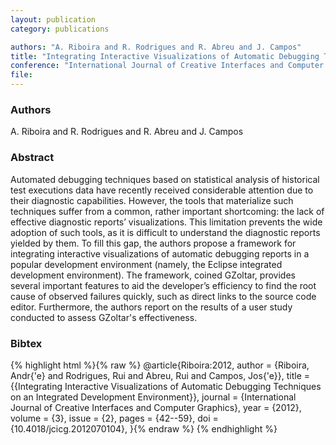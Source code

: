 ```yaml
---
layout: publication
category: publications

authors: "A. Riboira and R. Rodrigues and R. Abreu and J. Campos"
title: "Integrating Interactive Visualizations of Automatic Debugging Techniques on an Integrated Development Environment"
conference: "International Journal of Creative Interfaces and Computer Graphics, 2012"
file: 
---
```


### Authors

A. Riboira and R. Rodrigues and R. Abreu and J. Campos

### Abstract

Automated debugging techniques based on statistical analysis of historical test executions data have recently received considerable attention due to their diagnostic capabilities. However, the tools that materialize such techniques suffer from a common, rather important shortcoming: the lack of effective diagnostic reports’ visualizations. This limitation prevents the wide adoption of such tools, as it is difficult to understand the diagnostic reports yielded by them. To fill this gap, the authors propose a framework for integrating interactive visualizations of automatic debugging reports in a popular development environment (namely, the Eclipse integrated development environment). The framework, coined GZoltar, provides several important features to aid the developer’s efficiency to find the root cause of observed failures quickly, such as direct links to the source code editor. Furthermore, the authors report on the results of a user study conducted to assess GZoltar's effectiveness.

### Bibtex

{% highlight html %}{% raw %}
@article{Riboira:2012,
   author = {Riboira, Andr{\'e} and Rodrigues, Rui and Abreu, Rui and Campos, Jos{\'e}},
   title = {{Integrating Interactive Visualizations of Automatic Debugging Techniques
   on an Integrated Development Environment}},
   journal = {International Journal of Creative Interfaces and Computer Graphics},
   year = {2012},
   volume = {3},
   issue = {2},
   pages = {42--59},
   doi = {10.4018/jcicg.2012070104},
}{% endraw %}
{% endhighlight %}
